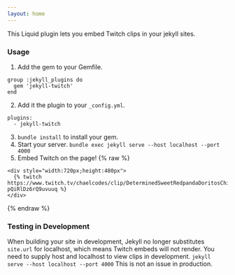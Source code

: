 ```yaml
---
layout: home
---
```

This Liquid plugin lets you embed Twitch clips in your jekyll sites.

### Usage
1. Add the gem to your Gemfile.
```
group :jekyll_plugins do
  gem 'jekyll-twitch'
end
```
2. Add it the plugin to your `_config.yml`.
```
plugins:
  - jekyll-twitch
```
3. `bundle install` to install your gem.
4. Start your server. `bundle exec jekyll serve --host localhost --port 4000`
5. Embed Twitch on the page!
{% raw %}
```
<div style="width:720px;height:480px">
  {% twitch https://www.twitch.tv/chaelcodes/clip/DeterminedSweetRedpandaDoritosChip-pQiRlDz6rQ9uvuuq %}
</div>
```
{% endraw %}

### Testing in Development

When building your site in development, Jekyll no longer substitutes `site.url` for localhost, which means Twitch embeds will not render. You need to supply host and localhost to view clips in development. `jekyll serve --host localhost --port 4000` This is not an issue in production.
